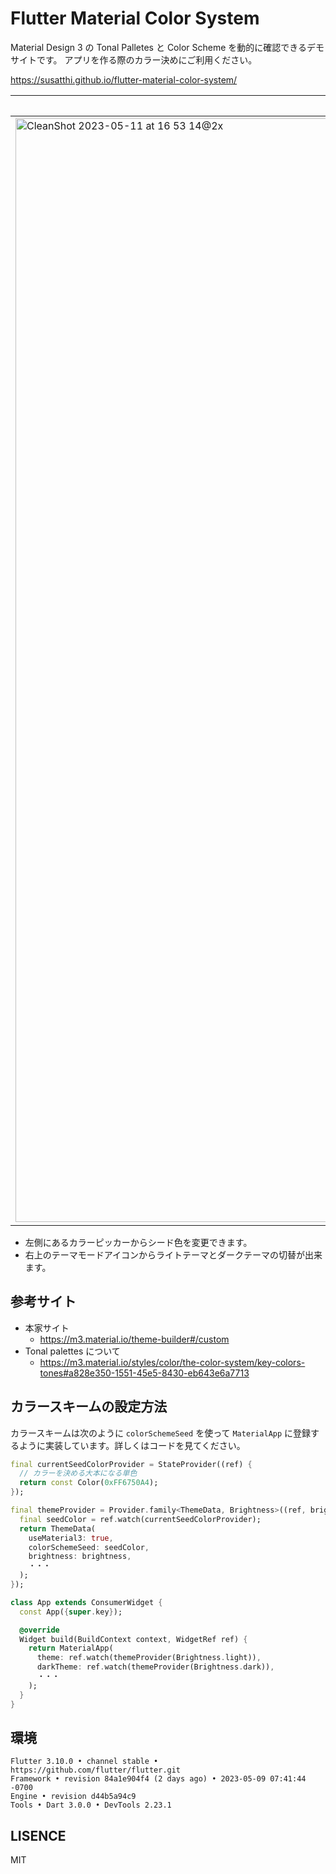 # Flutter Material Color System

Material Design 3 の Tonal Palletes と Color Scheme を動的に確認できるデモサイトです。
アプリを作る際のカラー決めにご利用ください。

https://susatthi.github.io/flutter-material-color-system/

ライトモード|ダークモード
--|--
<img width="1766" alt="CleanShot 2023-05-11 at 16 53 14@2x" src="https://github.com/susatthi/flutter-material-color-system/assets/13707135/b7d55695-3bbb-41a4-95db-9c3e5ecf4142">|<img width="1768" alt="CleanShot 2023-05-11 at 16 53 32@2x" src="https://github.com/susatthi/flutter-material-color-system/assets/13707135/e4c44c7a-51a7-4a10-9286-6e6fe50094db">

- 左側にあるカラーピッカーからシード色を変更できます。
- 右上のテーマモードアイコンからライトテーマとダークテーマの切替が出来ます。

## 参考サイト

- 本家サイト
  - https://m3.material.io/theme-builder#/custom
- Tonal palettes について
  - https://m3.material.io/styles/color/the-color-system/key-colors-tones#a828e350-1551-45e5-8430-eb643e6a7713

## カラースキームの設定方法

カラースキームは次のように `colorSchemeSeed` を使って `MaterialApp` に登録するように実装しています。詳しくはコードを見てください。

```dart
final currentSeedColorProvider = StateProvider((ref) {
  // カラーを決める大本になる単色
  return const Color(0xFF6750A4);
});

final themeProvider = Provider.family<ThemeData, Brightness>((ref, brightness) {
  final seedColor = ref.watch(currentSeedColorProvider);
  return ThemeData(
    useMaterial3: true,
    colorSchemeSeed: seedColor,
    brightness: brightness,
    ・・・
  );
});

class App extends ConsumerWidget {
  const App({super.key});

  @override
  Widget build(BuildContext context, WidgetRef ref) {
    return MaterialApp(
      theme: ref.watch(themeProvider(Brightness.light)),
      darkTheme: ref.watch(themeProvider(Brightness.dark)),
      ・・・
    );
  }
}

```

## 環境

```
Flutter 3.10.0 • channel stable • https://github.com/flutter/flutter.git
Framework • revision 84a1e904f4 (2 days ago) • 2023-05-09 07:41:44 -0700
Engine • revision d44b5a94c9
Tools • Dart 3.0.0 • DevTools 2.23.1
```

## LISENCE

MIT